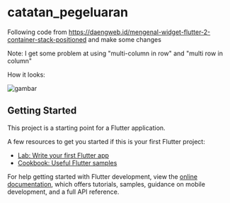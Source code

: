 # catatan_pegeluaran

Following code from https://daengweb.id/mengenal-widget-flutter-2-container-stack-positioned and make some changes

Note: 
I get some problem at using "multi-column in row" and "multi row in column"

How it looks:

![gambar](https://user-images.githubusercontent.com/77487682/221353444-ce56fc09-c944-4172-9395-8026c207fc75.png)



## Getting Started

This project is a starting point for a Flutter application.

A few resources to get you started if this is your first Flutter project:

- [Lab: Write your first Flutter app](https://docs.flutter.dev/get-started/codelab)
- [Cookbook: Useful Flutter samples](https://docs.flutter.dev/cookbook)

For help getting started with Flutter development, view the
[online documentation](https://docs.flutter.dev/), which offers tutorials,
samples, guidance on mobile development, and a full API reference.
